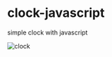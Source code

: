 # clock-javascript
 simple clock with javascript
 
 ![clock](https://user-images.githubusercontent.com/50907905/142584639-256d0c4e-4c97-4a7b-bf31-9fed7489485b.png)
